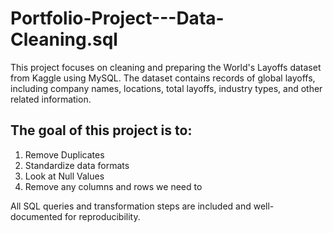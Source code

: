 # Portfolio-Project---Data-Cleaning.sql
This project focuses on cleaning and preparing the World's Layoffs dataset from Kaggle using MySQL. The dataset contains records of global layoffs, including company names, locations, total layoffs, industry types, and other related information. 

## The goal of this project is to:
1. Remove Duplicates
2. Standardize data formats 
3. Look at Null Values
4. Remove any columns and rows we need to

All SQL queries and transformation steps are included and well-documented for reproducibility.
